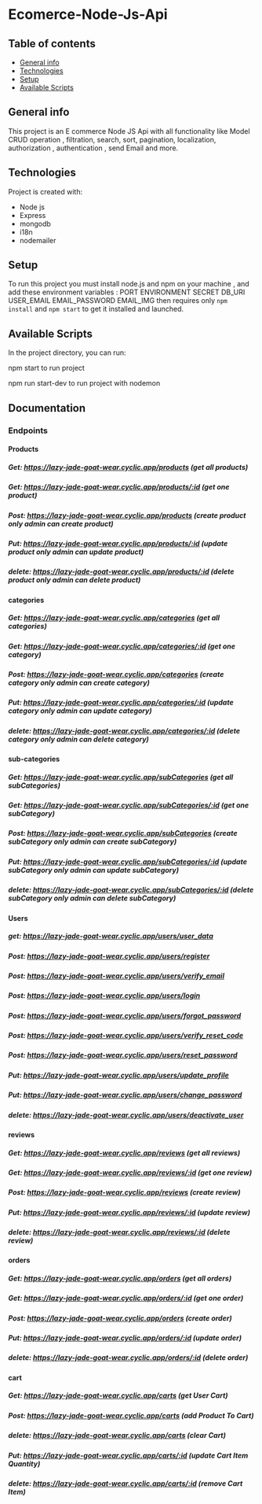 # Ecomerce-Node-Js-Api

## Table of contents
* [General info](#general-info)
* [Technologies](#technologies)
* [Setup](#setup)
* [Available Scripts](#Available-Scripts)


## General info
This project is an E commerce Node JS Api with all functionality like Model CRUD operation , filtration, search, sort, pagination, localization, authorization , authentication , send Email and more. 


## Technologies
Project is created with:
* Node js
* Express
* mongodb
* i18n
* nodemailer

## Setup
To run this project you must install node.js and npm  on your machine , and add these environment variables :
PORT
ENVIRONMENT
SECRET
DB_URI 
USER_EMAIL
EMAIL_PASSWORD
EMAIL_IMG 
then requires only `npm install` and `npm start` to get it installed and launched.



## Available Scripts

In the project directory, you can run:

npm start to run project

npm run start-dev to run project with nodemon



## Documentation
### Endpoints
#### Products
##### Get: https://lazy-jade-goat-wear.cyclic.app/products (get all products)
##### Get: https://lazy-jade-goat-wear.cyclic.app/products/:id (get one product)
##### Post: https://lazy-jade-goat-wear.cyclic.app/products (create product only admin can create product)
##### Put: https://lazy-jade-goat-wear.cyclic.app/products/:id (update product only admin can update product)
##### delete: https://lazy-jade-goat-wear.cyclic.app/products/:id (delete product only admin can delete product)

#### categories
##### Get: https://lazy-jade-goat-wear.cyclic.app/categories (get all categories)
##### Get: https://lazy-jade-goat-wear.cyclic.app/categories/:id (get one category)
##### Post: https://lazy-jade-goat-wear.cyclic.app/categories (create category only admin can create category)
##### Put: https://lazy-jade-goat-wear.cyclic.app/categories/:id (update category only admin can update category)
##### delete: https://lazy-jade-goat-wear.cyclic.app/categories/:id (delete category only admin can delete category)

#### sub-categories
##### Get: https://lazy-jade-goat-wear.cyclic.app/subCategories (get all subCategories)
##### Get: https://lazy-jade-goat-wear.cyclic.app/subCategories/:id (get one subCategory)
##### Post: https://lazy-jade-goat-wear.cyclic.app/subCategories (create subCategory only admin can create subCategory)
##### Put: https://lazy-jade-goat-wear.cyclic.app/subCategories/:id (update subCategory only admin can update subCategory)
##### delete: https://lazy-jade-goat-wear.cyclic.app/subCategories/:id (delete subCategory only admin can delete subCategory)

#### Users
##### get: https://lazy-jade-goat-wear.cyclic.app/users/user_data
##### Post: https://lazy-jade-goat-wear.cyclic.app/users/register
##### Post: https://lazy-jade-goat-wear.cyclic.app/users/verify_email
##### Post: https://lazy-jade-goat-wear.cyclic.app/users/login
##### Post: https://lazy-jade-goat-wear.cyclic.app/users/forgot_password
##### Post: https://lazy-jade-goat-wear.cyclic.app/users/verify_reset_code
##### Post: https://lazy-jade-goat-wear.cyclic.app/users/reset_password
##### Put: https://lazy-jade-goat-wear.cyclic.app/users/update_profile
##### Put: https://lazy-jade-goat-wear.cyclic.app/users/change_password
##### delete: https://lazy-jade-goat-wear.cyclic.app/users/deactivate_user

#### reviews
##### Get: https://lazy-jade-goat-wear.cyclic.app/reviews (get all reviews)
##### Get: https://lazy-jade-goat-wear.cyclic.app/reviews/:id (get one review)
##### Post: https://lazy-jade-goat-wear.cyclic.app/reviews (create review)
##### Put: https://lazy-jade-goat-wear.cyclic.app/reviews/:id (update review)
##### delete: https://lazy-jade-goat-wear.cyclic.app/reviews/:id (delete review)


#### orders
##### Get: https://lazy-jade-goat-wear.cyclic.app/orders (get all orders)
##### Get: https://lazy-jade-goat-wear.cyclic.app/orders/:id (get one order)
##### Post: https://lazy-jade-goat-wear.cyclic.app/orders (create order)
##### Put: https://lazy-jade-goat-wear.cyclic.app/orders/:id (update order)
##### delete: https://lazy-jade-goat-wear.cyclic.app/orders/:id (delete order)

#### cart
##### Get: https://lazy-jade-goat-wear.cyclic.app/carts (get User Cart)
##### Post: https://lazy-jade-goat-wear.cyclic.app/carts (add Product To Cart)
##### delete: https://lazy-jade-goat-wear.cyclic.app/carts (clear Cart)
##### Put: https://lazy-jade-goat-wear.cyclic.app/carts/:id (update Cart Item Quantity)
##### delete: https://lazy-jade-goat-wear.cyclic.app/carts/:id (remove Cart Item)

